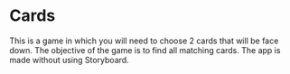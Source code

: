 # Cards
This is a game in which you will need to choose 2 cards that will be face down. The objective of the game is to find all matching cards. The app is made without using Storyboard.
